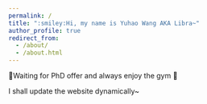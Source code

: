 ```yaml
---
permalink: /
title: ":smiley:Hi, my name is Yuhao Wang AKA Libra~"
author_profile: true
redirect_from: 
  - /about/
  - /about.html
---
```


:pray:Waiting for PhD offer and always enjoy the gym :muscle:

I shall update the website dynamically~
